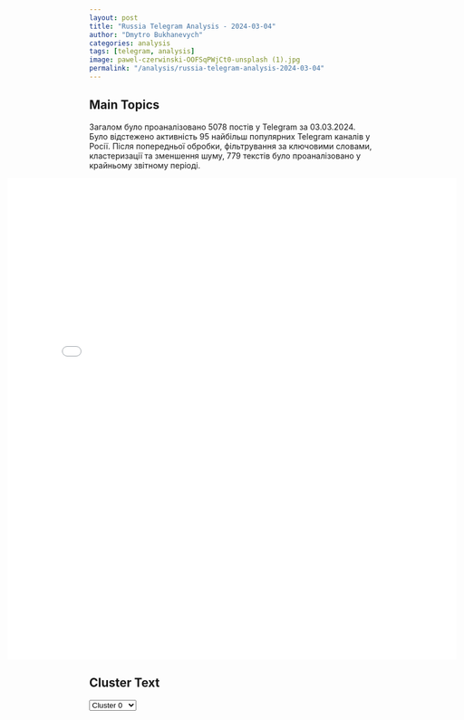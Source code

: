 ```yaml
---
layout: post
title: "Russia Telegram Analysis - 2024-03-04"
author: "Dmytro Bukhanevych"
categories: analysis
tags: [telegram, analysis]
image: pawel-czerwinski-OOFSqPWjCt0-unsplash (1).jpg
permalink: "/analysis/russia-telegram-analysis-2024-03-04"
---
```


<style>
    /* Adjusting iframe-container styles */
    .wide-iframe-container {
        width: calc(100% + 30vw);  /* Extending the width */
        margin-left: -15vw;       /* Negative margin to push to the left */
        overflow: hidden;         /* In case the iframe content spills over */
    }

    .wide-iframe-container iframe {
        width: 100%;  /* Making the iframe take the full width of its container */
        border: none; /* Removing any borders from the iframe */
    }

    /* Toggle mechanism */
    .hidden {
        display: none;
    }
    
    .show-content-target:checked + .show-content {
        display: block;
    }
</style>

<h2>Main Topics</h2>
<p>Загалом було проаналізовано 5078 постів у Telegram за 03.03.2024. Було відстежено активність 95 найбільш популярних Telegram каналів у Росії. Після попередньої обробки, фільтрування за ключовими словами, кластеризації та зменшення шуму, 779 текстів було проаналізовано у крайньому звітному періоді.</p>
<!-- Embedding Main Plotly Visualization -->
<div class="wide-iframe-container">
    <iframe src="{{site.baseurl}}/visualizations/2024-03-04/fig_topics_time.html" height="850"></iframe>
</div>


<h2>Cluster Text</h2>

<!-- Dropdown to select a cluster -->
<select id="clusterSelector" onchange="displayClusterText()">
<option value="0">Cluster 0</option><option value="1">Cluster 1</option><option value="2">Cluster 2</option><option value="3">Cluster 3</option><option value="4">Cluster 4</option><option value="5">Cluster 5</option><option value="6">Cluster 6</option><option value="7">Cluster 7</option><option value="8">Cluster 8</option><option value="9">Cluster 9</option><option value="10">Cluster 10</option><option value="11">Cluster 11</option><option value="12">Cluster 12</option><option value="13">Cluster 13</option><option value="14">Cluster 14</option><option value="15">Cluster 15</option>
</select>

<!-- Display area for the selected cluster's text -->
<div id="clusterTextDisplay" class="hidden"></div>

<script type="text/javascript">
    var clusterDetails = {"0": "<b>Total Posts:</b> 69<br><b>Date:</b> 2024-03-03 20:57:50+00:00<br><b>Author:</b> ukraina_ru<br><b>Link:</b> https://t.me/s/ukraina_ru/190689<br><b>Subscribers:</b> 379997<br><b>Text:</b> \u0422\u0435\u043a\u0441\u0442: \u0421\u0435\u0433\u043e\u0434\u043d\u044f \u0430\u0440\u043c\u0438\u044f \u0420\u043e\u0441\u0441\u0438\u0438 \u043f\u0440\u043e\u0434\u043e\u043b\u0436\u0430\u0435\u0442 \u043f\u0440\u043e\u0434\u0432\u0438\u0433\u0430\u0442\u044c\u0441\u044f \u043f\u043e \u0432\u0441\u0435\u0439 \u043b\u0438\u043d\u0438\u0438 \u0444\u0440\u043e\u043d\u0442\u0430 \u2014 \u0432 \u041d\u043e\u0432\u043e\u043c\u0438\u0445\u0430\u0439\u043b\u043e\u0432\u043a\u0435 \u0412\u0421\u0423 \u043e\u0442\u0441\u0442\u0443\u043f\u0430\u044e\u0442, \u0435\u0441\u0442\u044c \u043f\u0440\u043e\u0434\u0432\u0438\u0436\u0435\u043d\u0438\u0435 \u0432 \u0413\u0435\u043e\u0440\u0433\u0438\u0435\u0432\u043a\u0435 \u0438 \u043d\u0430 \u0410\u0432\u0434\u0435\u0435\u0432\u0441\u043a\u043e\u043c \u043d\u0430\u043f\u0440\u0430\u0432\u043b\u0435\u043d\u0438\u0438 \u2014 \u0442\u0430\u043c \u043e\u0441\u0442\u0430\u043d\u043e\u0432\u0438\u0442\u044c \u043f\u0440\u043e\u0434\u0432\u0438\u0436\u0435\u043d\u0438\u0435 \u0431\u043e\u0439\u0446\u043e\u0432 15-\u0439 \u0431\u0440\u0438\u0433\u0430\u0434\u044b \u0426\u0412\u041e \u043d\u0435 \u0441\u043c\u043e\u0433\u043b\u0438 \u0434\u0430\u0436\u0435 \u0441\u043f\u0435\u0448\u043d\u043e \u0431\u0440\u043e\u0448\u0435\u043d\u043d\u044b\u0435 \u0432 \u0431\u043e\u0439 \"\u0410\u0431\u0440\u0430\u043c\u0441\u044b\". \u041d\u0430 \u043c\u0435\u0436\u0434\u0443\u043d\u0430\u0440\u043e\u0434\u043d\u043e\u043c \u0444\u0440\u043e\u043d\u0442\u0435 \u0443 \u0423\u043a\u0440\u0430\u0438\u043d\u044b \u0442\u043e\u0436\u0435 \u0432\u0441\u0435 \u043d\u0435 \u043e\u0447\u0435\u043d\u044c \u2014 \u0431\u044b\u0432\u0448\u0438\u0439 \u0433\u043b\u0430\u0432\u0430 \u041f\u0435\u043d\u0442\u0430\u0433\u043e\u043d\u0435 \u041c\u0430\u0440\u043a \u041c\u0438\u043b\u043b\u0438 \u0437\u0430\u044f\u0432\u0438\u043b, \u0447\u0442\u043e \u0431\u0435\u0437 \u0430\u043c\u0435\u0440\u0438\u043a\u0430\u043d\u0441\u043a\u043e\u0439 \u043f\u043e\u043c\u043e\u0449\u0438 \u0423\u043a\u0440\u0430\u0438\u043d\u0443 \u0436\u0434\u0435\u0442 \"\u0441\u043c\u0435\u0440\u0442\u044c\" \u2014 \u0430 \u0434\u0430\u0436\u0435 \u0440\u0430\u0441\u0441\u043c\u0430\u0442\u0440\u0438\u0432\u0430\u0442\u044c \u0432\u043e\u043f\u0440\u043e\u0441 \u043e \u0435\u0435 \u0432\u044b\u0434\u0435\u043b\u0435\u043d\u0438\u0438 \u0431\u0443\u0434\u0443\u0442 \u0435\u0449\u0435 \u043d\u0435\u0441\u043a\u043e\u0440\u043e. \u041f\u043e\u043b\u044f\u043a\u0438 \u0442\u0435\u043c \u0432\u0440\u0435\u043c\u0435\u043d\u0435\u043c \u043f\u043e\u0440\u0442\u044f\u0442 \u0430\u0432\u0442\u043e\u043c\u043e\u0431\u0438\u043b\u0438, \u043f\u0440\u0435\u0434\u043d\u0430\u0437\u043d\u0430\u0447\u0435\u043d\u043d\u044b\u0435 \u0434\u043b\u044f \u0412\u0421\u0423, \u0430 \u043d\u0435\u043c\u0446\u044b, \u0432\u0432\u0438\u0434\u0443 \u0441\u043a\u0430\u043d\u0434\u0430\u043b\u0430 \u0441 \u043f\u0440\u043e\u0441\u043b\u0443\u0448\u043a\u043e\u0439 \u043e\u0444\u0438\u0446\u0435\u0440\u043e\u0432, \u0443\u0436\u0435 \u0432\u0440\u044f\u0434 \u043b\u0438 \u0434\u0430\u0434\u0443\u0442 \"\u0422\u0430\u0443\u0440\u0443\u0441\u044b\" \u2014 \u0432\u043e\u0435\u043d\u043d\u043e\u043c\u0443 \u0440\u0443\u043a\u043e\u0432\u043e\u0434\u0441\u0442\u0432\u0443 \u0411\u0443\u043d\u0434\u0435\u0441\u0432\u0435\u0440\u0430 \u0443\u0439\u0442\u0438 \u0431\u044b \u0442\u0435\u043f\u0435\u0440\u044c \u043e\u0442 \u0443\u0433\u043e\u043b\u043e\u0432\u043a\u0438. \u0414\u0435\u043b\u0430\u0435\u043c \u0441\u0432\u043e\u0435 \u0434\u0435\u043b\u043e \u0441\u043f\u043e\u043a\u043e\u0439\u043d\u043e \u0438 \u0443\u0432\u0435\u0440\u0435\u043d\u043d\u043e, \u043f\u043e\u043c\u043e\u0433\u0430\u0435\u043c \u0430\u0440\u043c\u0438\u0438 \u0438 \u0432\u043c\u0435\u0441\u0442\u0435 \u0438\u0434\u0435\u043c \u043a \u041f\u043e\u0431\u0435\u0434\u0435!\u0421\u043f\u043e\u043a\u043e\u0439\u043d\u043e\u0439 \u043d\u043e\u0447\u0438, \u0434\u0440\u0443\u0437\u044c\u044f!\u0412\u0430\u0448\u0430 \u0423\u043a\u0440\u0430\u0438\u043d\u0430.\u0440\u0443", "1": "<b>Total Posts:</b> 29<br><b>Date:</b> 2024-03-03 16:28:18+00:00<br><b>Author:</b> proofzzz<br><b>Link:</b> https://t.me/s/proofzzz/19325<br><b>Subscribers:</b> 424321<br><b>Text:</b> \u0422\u0435\u043a\u0441\u0442: \u0418\u043b\u043e\u043d \u041c\u0430\u0441\u043a \u0432\u044b\u0441\u0442\u0443\u043f\u0438\u043b \u0437\u0430 \u0440\u043e\u0441\u043f\u0443\u0441\u043a \u041d\u0410\u0422\u041e: \u042f \u0432\u0441\u0435\u0433\u0434\u0430 \u0437\u0430\u0434\u0430\u0432\u0430\u043b\u0441\u044f \u0432\u043e\u043f\u0440\u043e\u0441\u043e\u043c, \u043f\u043e\u0447\u0435\u043c\u0443 \u041d\u0410\u0422\u041e \u043f\u0440\u043e\u0434\u043e\u043b\u0436\u0430\u0435\u0442 \u0441\u0443\u0449\u0435\u0441\u0442\u0432\u043e\u0432\u0430\u0442\u044c, \u0445\u043e\u0442\u044f \u0435\u0433\u043e \u0432\u0440\u0430\u0433 \u0438 \u043f\u0440\u0438\u0447\u0438\u043d\u0430 \u0441\u0443\u0449\u0435\u0441\u0442\u0432\u043e\u0432\u0430\u043d\u0438\u044f, \u0412\u0430\u0440\u0448\u0430\u0432\u0441\u043a\u0438\u0439 \u0434\u043e\u0433\u043e\u0432\u043e\u0440, \u0440\u0430\u0441\u043f\u0430\u043b\u0441\u044f.\u041d\u0430 \u0447\u0442\u043e \u041f\u0440\u0435\u0437\u0438\u0434\u0435\u043d\u0442 \u041b\u0430\u0442\u0432\u0438\u0438 \u042d\u0434\u0433\u0430\u0440 \u0420\u0438\u043d\u043a\u0435\u0432\u0438\u0447 \u0435\u043c\u0443 \u043e\u0442\u0432\u0435\u0442\u0438\u043b:\u0414\u043e\u0440\u043e\u0433\u043e\u0439  \u0418\u043b\u043e\u043d \u041c\u0430\u0441\u043a, \u043f\u0440\u0438\u0447\u0438\u043d\u0430, \u043f\u043e \u043a\u043e\u0442\u043e\u0440\u043e\u0439 \u041d\u0410\u0422\u041e \u0431\u044b\u043b\u0430 \u043e\u0441\u043d\u043e\u0432\u0430\u043d\u0430, \u0441\u0443\u0449\u0435\u0441\u0442\u0432\u0443\u0435\u0442 \u0438 \u0431\u0443\u0434\u0435\u0442 \u0441\u0443\u0449\u0435\u0441\u0442\u0432\u043e\u0432\u0430\u0442\u044c, \u2014 \u044d\u0442\u043e \u0420\u043e\u0441\u0441\u0438\u044f \u0438 \u0434\u0440\u0443\u0433\u0438\u0435 \u0432\u0440\u0430\u0433\u0438 \u0441\u0432\u043e\u0431\u043e\u0434\u043d\u043e\u0433\u043e \u043c\u0438\u0440\u0430.\u0425\u043e\u0442\u044f \u0431\u044b \u0447\u0435\u0441\u0442\u043d\u043e! \u041d\u0410\u0422\u041e - \u0432\u0440\u0430\u0433 \u0420\u043e\u0441\u0441\u0438\u0438. \u0410 \u043d\u0438 \u043a\u0430\u043a\u043e\u0439 \u043d\u0435 \u043f\u0430\u0440\u0442\u043d\u0435\u0440 - \u043a\u0430\u043a \u043e\u0447\u0435\u043d\u044c \u0434\u043e\u043b\u0433\u043e\u0435 \u0432\u0440\u0435\u043c\u044f \u0443 \u043d\u0430\u0441 \u0438 \u0443 \u043d\u0438\u0445 \u0433\u043e\u0432\u043e\u0440\u0438\u043b\u0438. \u0412 \u044d\u0442\u043e\u043c \u0435\u0434\u0438\u043d\u0441\u0442\u0432\u0435\u043d\u043d\u0430\u044f \u0435\u0433\u043e \u0441\u0443\u0442\u044c! Z\u043b\u043e\u0439 \u041f\u0440\u0443\u0444", "2": "<b>Total Posts:</b> 47<br><b>Date:</b> 2024-03-03 20:52:03+00:00<br><b>Author:</b> ukraina_ru<br><b>Link:</b> https://t.me/s/ukraina_ru/190685<br><b>Subscribers:</b> 379997<br><b>Text:</b> \u0422\u0435\u043a\u0441\u0442: \ud83c\uddf7\ud83c\uddfa\ud83c\uddfa\ud83c\udde6 \u0425\u0440\u043e\u043d\u0438\u043a\u0430 \u0441\u043f\u0435\u0446\u0438\u0430\u043b\u044c\u043d\u043e\u0439 \u0432\u043e\u0435\u043d\u043d\u043e\u0439 \u043e\u043f\u0435\u0440\u0430\u0446\u0438\u0438 \u0417\u0430 3 \u043c\u0430\u0440\u0442\u0430 2024 \u0433\u043e\u0434\u0430\u0420\u043e\u0441\u0441\u0438\u0439\u0441\u043a\u0438\u0435 \u0432\u043e\u0439\u0441\u043a\u0430 \u043d\u0430\u043d\u0435\u0441\u043b\u0438 \u0441\u0435\u0440\u0438\u044e \u0443\u0434\u0430\u0440\u043e\u0432 \u043f\u043e \u0442.\u043d. \u0423\u043a\u0440\u0430\u0438\u043d\u0435: \u043d\u0430 \u043e\u043a\u043a\u0443\u043f\u0438\u0440\u043e\u0432\u0430\u043d\u043d\u043e\u0439 \u0447\u0430\u0441\u0442\u0438 \u0414\u041d\u0420 \u0431\u044b\u043b\u0438 \u043f\u043e\u0440\u0430\u0436\u0435\u043d\u044b \u0434\u0432\u0430 \u043f\u0443\u043d\u043a\u0442\u0430 \u0432\u0440\u0435\u043c\u0435\u043d\u043d\u043e\u0439 \u0434\u0438\u0441\u043b\u043e\u043a\u0430\u0446\u0438\u0438 \u0412\u0421\u0423 \u043d\u0430 \u0442\u0435\u0440\u0440\u0438\u0442\u043e\u0440\u0438\u0438 \u0434\u0432\u0443\u0445 \u0448\u043a\u043e\u043b \u0432 \u0432 \u041c\u0438\u0440\u043d\u043e\u0433\u0440\u0430\u0434\u0435. \u0410 \u0432 \u0425\u0430\u0440\u044c\u043a\u043e\u0432\u0441\u043a\u043e\u0439 \u043e\u0431\u043b\u0430\u0441\u0442\u0438 \u0443\u0434\u0430\u0440 \u043f\u0440\u0438\u0448\u0435\u043b\u0441\u044f \u043f\u043e \u0443\u0447\u0435\u0431\u043d\u043e\u043c\u0443 \u0446\u0435\u043d\u0442\u0440\u0443 \u041d\u0413\u0423 \u0432 \u0412\u0435\u0440\u0445\u043d\u0435\u0439 \u041f\u0438\u0441\u0430\u0440\u0435\u0432\u043a\u0435.\u0422\u0435\u043c \u0432\u0440\u0435\u043c\u0435\u043d\u0435\u043c \u043d\u0430 \u043f\u043e\u043b\u0443\u043e\u0441\u0442\u0440\u043e\u0432 \u041a\u0440\u044b\u043c \u0431\u044b\u043b \u0441\u043e\u0432\u0435\u0440\u0448\u0435\u043d \u043e\u0434\u0438\u043d \u0438\u0437 \u0441\u0430\u043c\u044b\u0445 \u043c\u0430\u0441\u0441\u0438\u0440\u043e\u0432\u0430\u043d\u043d\u044b\u0445 \u043d\u0430\u043b\u0435\u0442\u043e\u0432 \u0443\u043a\u0440\u0430\u0438\u043d\u0441\u043a\u0438\u0445 \u0431\u0435\u0441\u043f\u0438\u043b\u043e\u0442\u043d\u0438\u043a\u043e\u0432 \u0437\u0430 \u043f\u043e\u0441\u043b\u0435\u0434\u043d\u0435\u0435 \u0432\u0440\u0435\u043c\u044f. \u0411\u043e\u043b\u044c\u0448\u0430\u044f \u0447\u0430\u0441\u0442\u044c \u0411\u041b\u0410 \u0441\u0431\u0438\u0442\u0430 \u0441\u0440\u0435\u0434\u0441\u0442\u0432\u0430\u043c\u0438 \u041f\u0412\u041e \u043d\u0430 \u043f\u043e\u0434\u043b\u0435\u0442\u0435 \u043a \u0424\u0435\u043e\u0434\u043e\u0441\u0438\u0438. \u0422\u0435\u043c \u043d\u0435 \u043c\u0435\u043d\u0435\u0435 \u043e\u0434\u0438\u043d \u0438\u0437 \u0434\u0440\u043e\u043d\u043e\u0432 \u0443\u043f\u0430\u043b \u043d\u0430 \u0442\u0435\u0440\u0440\u0438\u0442\u043e\u0440\u0438\u0438 \u043d\u0435\u0444\u0442\u0435\u0431\u0430\u0437\u044b, \u0430 \u0434\u0440\u0443\u0433\u043e\u0439 \u043d\u0430 \u0443\u0447\u0430\u0441\u0442\u043a\u0435 \u0430\u0432\u0442\u043e\u0442\u0440\u0430\u0441\u0441\u044b \u00ab\u0422\u0430\u0432\u0440\u0438\u0434\u0430\u00bb.    \u041d\u0430 \u0411\u0430\u0445\u043c\u0443\u0442\u0441\u043a\u043e\u043c \u043d\u0430\u043f\u0440\u0430\u0432\u043b\u0435\u043d\u0438\u0438 \u0440\u043e\u0441\u0441\u0438\u0439\u0441\u043a\u0438\u0435 \u043f\u043e\u0434\u0440\u0430\u0437\u0434\u0435\u043b\u0435\u043d\u0438\u044f \u0440\u0430\u0441\u0448\u0438\u0440\u0438\u043b\u0438 \u0437\u043e\u043d\u0443 \u043a\u043e\u043d\u0442\u0440\u043e\u043b\u044f \u0434\u043e \u0443\u043b\u0438\u0446\u044b \u0412\u043e\u0440\u043e\u043d\u0435\u0436\u0441\u043a\u0430\u044f \u0432 \u041a\u0440\u0430\u0441\u043d\u043e\u043c (\u0418\u0432\u0430\u043d\u043e\u0432\u0441\u043a\u043e\u043c), \u0430 \u0442\u0430\u043a\u0436\u0435 \u043e\u0442\u0440\u0430\u0437\u0438\u043b\u0438 \u0430\u0442\u0430\u043a\u0438 \u0443\u043a\u0440\u0430\u0438\u043d\u0441\u043a\u0438\u0445 \u0448\u0442\u0443\u0440\u043c\u043e\u0432\u044b\u0445 \u0433\u0440\u0443\u043f\u043f \u043a \u044e\u0433\u043e-\u0437\u0430\u043f\u0430\u0434\u0443 \u043e\u0442 \u043d\u0430\u0441\u0435\u043b\u0435\u043d\u043d\u043e\u0433\u043e \u043f\u0443\u043d\u043a\u0442\u0430. \u0410 \u043f\u043e\u0434 \u0410\u0432\u0434\u0435\u0435\u0432\u043a\u043e\u0439 \u0412\u0421 \u0420\u0424 \u0443\u043d\u0438\u0447\u0442\u043e\u0436\u0438\u043b\u0438 \u043a\u0430\u043a \u043c\u0438\u043d\u0438\u043c\u0443\u043c \u0432\u0442\u043e\u0440\u043e\u0439 \u0430\u043c\u0435\u0440\u0438\u043a\u0430\u043d\u0441\u043a\u0438\u0439 \u0442\u0430\u043d\u043a Abrams \u2014 \u0434\u043b\u044f \u0435\u0433\u043e \u043e\u0433\u043d\u0435\u0432\u043e\u0433\u043e \u043f\u043e\u0440\u0430\u0436\u0435\u043d\u0438\u044f \u0431\u044b\u043b \u043f\u0440\u0438\u043c\u0435\u043d\u0435\u043d \u0431\u0435\u0441\u043f\u0438\u043b\u043e\u0442\u043d\u0438\u043a-\u043a\u0430\u043c\u0438\u043a\u0430\u0434\u0437\u0435 \u00ab\u0423\u043f\u044b\u0440\u044c\u00bb.\u041d\u0430 \u042e\u0436\u043d\u043e\u0434\u043e\u043d\u0435\u0446\u043a\u043e\u043c \u043d\u0430\u043f\u0440\u0430\u0432\u043b\u0435\u043d\u0438\u0438 \u0440\u043e\u0441\u0441\u0438\u0439\u0441\u043a\u0438\u0435 \u0432\u043e\u0439\u0441\u043a\u0430 \u0441\u043c\u043e\u0433\u043b\u0438 \u043f\u0440\u043e\u0434\u0432\u0438\u043d\u0443\u0442\u044c\u0441\u044f \u0432 \u0446\u0435\u043d\u0442\u0440\u0430\u043b\u044c\u043d\u043e\u0439 \u0447\u0430\u0441\u0442\u0438 \u041d\u043e\u0432\u043e\u043c\u0438\u0445\u0430\u0439\u043b\u043e\u0432\u043a\u0438, \u0443\u0441\u0442\u0430\u043d\u043e\u0432\u0438\u0432 \u043a\u043e\u043d\u0442\u0440\u043e\u043b\u044c \u043d\u0430\u0434 \u0447\u0430\u0441\u0442\u044c\u044e \u0443\u043b\u0438\u0446 \u0428\u0435\u0432\u0447\u0435\u043d\u043a\u043e \u0438 \u0421\u043e\u0431\u043e\u0440\u043d\u043e\u0439, \u0430 \u0442\u0430\u043a\u0436\u0435 \u0445\u0440\u0430\u043c\u043e\u043c \u0410\u0440\u0445\u0430\u043d\u0433\u0435\u043b\u0430 \u041c\u0438\u0445\u0430\u0438\u043b\u0430. \u0422\u0435\u043c \u0432\u0440\u0435\u043c\u0435\u043d\u0435\u043c \u0443\u043a\u0440\u0430\u0438\u043d\u0441\u043a\u0438\u0435 \u0444\u043e\u0440\u043c\u0438\u0440\u043e\u0432\u0430\u043d\u0438\u044f \u0441\u043e\u0445\u0440\u0430\u043d\u044f\u044e\u0442 \u043f\u0440\u0438\u0441\u0443\u0442\u0441\u0442\u0432\u0438\u0435 \u0432 \u0441\u043e\u0441\u0435\u0434\u043d\u0435\u0439 \u0448\u043a\u043e\u043b\u0435 \u0438 \u0414\u0432\u043e\u0440\u0446\u0435 \u043a\u0443\u043b\u044c\u0442\u0443\u0440\u044b.", "3": "<b>Total Posts:</b> 18<br><b>Date:</b> 2024-03-03 11:15:06+00:00<br><b>Author:</b> ru2ch<br><b>Link:</b> https://t.me/s/ru2ch/105378<br><b>Subscribers:</b> 472530<br><b>Text:</b> \u0422\u0435\u043a\u0441\u0442: \u2757\ufe0f\u041f\u0435\u0440\u0435\u0445\u0432\u0430\u0447\u0435\u043d\u043d\u044b\u0439 \u0440\u0430\u0437\u0433\u043e\u0432\u043e\u0440 \u043e\u0444\u0438\u0446\u0435\u0440\u043e\u0432 \u0411\u0443\u043d\u0434\u0435\u0441\u0432\u0435\u0440\u0430 \u0441\u0432\u0438\u0434\u0435\u0442\u0435\u043b\u044c\u0441\u0442\u0432\u0443\u0435\u0442, \u0447\u0442\u043e \u0413\u0435\u0440\u043c\u0430\u043d\u0438\u044f \u0433\u043e\u0442\u043e\u0432\u0438\u0442\u0441\u044f \u043a \u0432\u043e\u0439\u043d\u0435 \u0441 \u0420\u043e\u0441\u0441\u0438\u0435\u0439 \u2014 \u041c\u0435\u0434\u0432\u0435\u0434\u0435\u0432", "4": "<b>Total Posts:</b> 49<br><b>Date:</b> 2024-03-03 10:25:24+00:00<br><b>Author:</b> yurasumy<br><b>Link:</b> https://t.me/s/yurasumy/13632<br><b>Subscribers:</b> 2795307<br><b>Text:</b> \u0422\u0435\u043a\u0441\u0442: \u0412\u043d\u0443\u0442\u0440\u0438\u043d\u0430\u0446\u0438\u0441\u0442\u0441\u043a\u0438\u0439 \u0436\u0430\u0431\u043e\u0433\u0430\u0434\u044e\u043a\u0438\u043d\u0433: \u0418\u043b\u0438 \u0447\u0442\u043e \u0441\u0442\u043e\u0438\u0442 \u0437\u0430 \u043a\u0430\u0434\u0440\u043e\u0432\u044b\u043c\u0438 \u0447\u0438\u0441\u0442\u043a\u0430\u043c\u0438 \u0432 \u0412\u0421\u0423...\u041f\u043e \u0437\u0430\u044f\u0432\u043b\u0435\u043d\u0438\u044e \u043d\u0430\u0446\u0438\u0441\u0442\u0430 \u0418\u0433\u043e\u0440\u044f \u041c\u043e\u0441\u0438\u0439\u0447\u0443\u043a\u0430, \u043f\u043e\u0432\u043e\u0434\u043e\u043c \u043a \u043f\u043e\u0441\u043b\u0435\u0434\u043d\u0435\u043c\u0443 \u0437\u0430\u044f\u0432\u043b\u0435\u043d\u0438\u044e \u043d\u043e\u0432\u043e\u0433\u043e \u0433\u043b\u0430\u0432\u043a\u043e\u043c\u0430 \u0421\u044b\u0440\u0441\u043a\u043e\u0433\u043e \u043e \u0442\u043e\u043c, \u0447\u0442\u043e \u043c\u043d\u043e\u0433\u0438\u0435 \u043a\u043e\u043c\u0431\u0440\u0438\u0433\u0438 \u0412\u0421\u0423 \u0438\u0434\u0438\u043e\u0442\u044b, \u043d\u0435\u0441\u043f\u043e\u0441\u043e\u0431\u043d\u044b\u0435 \u0443\u043f\u0440\u0430\u0432\u043b\u044f\u0442\u044c \u0432\u043e\u0439\u0441\u043a\u0430\u043c\u0438, \u0441\u0442\u0430\u043b\u043e \u0438\u0445 \u043f\u0438\u0441\u044c\u043c\u043e \u043d\u0430 \u0438\u043c\u044f \u0441\u0430\u043c\u043e\u0433\u043e \u0433\u043b\u0430\u0432\u043d\u043e\u0433\u043e \"\u0433\u043e\u043b\u043e\u0432\u043d\u043e\u043a\u043e\u043c\u0430\u043d\u0434\u0443\u0432\u0430\u0447\u0430\" (\u0417\u0435\u043a\u0430), \u0441 \u043f\u0440\u043e\u0441\u044c\u0431\u043e\u0439 \u0432\u0435\u0440\u043d\u0443\u0442\u044c \u0417\u0430\u043b\u0443\u0436\u043d\u043e\u0433\u043e \"\u0438 \u043f\u0440\u0435\u043a\u0440\u0430\u0442\u0438\u0442\u044c \u0443\u043d\u0438\u0447\u0442\u043e\u0436\u0430\u0442\u044c \u0430\u0440\u043c\u0438\u044e\".\u0412 \u043e\u0442\u0432\u0435\u0442 \u0438 \u043f\u043e\u044f\u0432\u0438\u043b\u043e\u0441\u044c \"\u0440\u0435\u0448\u0435\u043d\u0438\u0435\" \u0421\u044b\u0440\u0441\u043a\u043e\u0433\u043e \u0432\u044b\u0433\u043d\u0430\u0442\u044c \u0431\u043e\u043b\u044c\u0448\u0443\u044e \u0447\u0430\u0441\u0442\u044c \u043a\u043e\u043c\u0431\u0440\u0438\u0433\u043e\u0432 \u0412\u0421\u0423 \u0441 \u0432\u043e\u043b\u0447\u044c\u0438\u043c \u0431\u0438\u043b\u0435\u0442\u043e\u043c.\u041c\u043e\u0433\u0443 \u0442\u043e\u043b\u044c\u043a\u043e \u043f\u043e\u0436\u0435\u043b\u0430\u0442\u044c \u043e\u0431\u0435\u0438\u043c \u0441\u0442\u043e\u0440\u043e\u043d\u0430\u043c - \"\u043d\u0435\u043e\u0441\u0442\u0430\u043d\u0430\u0432\u043b\u0438\u0432\u0430\u0439\u0442\u0435\u0441\u044c\". \ud83d\ude02\ud83d\ude02\ud83d\ude02", "5": "<b>Total Posts:</b> 18<br><b>Date:</b> 2024-03-03 07:56:04+00:00<br><b>Author:</b> meduzalive<br><b>Link:</b> https://t.me/s/meduzalive/101508<br><b>Subscribers:</b> 1201110<br><b>Text:</b> \u0422\u0435\u043a\u0441\u0442: \u0422\u0440\u0430\u043c\u043f \u0432\u044b\u0438\u0433\u0440\u0430\u043b \u043f\u0440\u0435\u0434\u0432\u0430\u0440\u0438\u0442\u0435\u043b\u044c\u043d\u044b\u0435 \u0432\u044b\u0431\u043e\u0440\u044b \u0432 \u041c\u0438\u0447\u0438\u0433\u0430\u043d\u0435, \u041c\u0438\u0441\u0441\u0443\u0440\u0438 \u0438 \u0410\u0439\u0434\u0430\u0445\u043e\u0412 \u044d\u0442\u0438\u0445 \u0442\u0440\u0435\u0445 \u0448\u0442\u0430\u0442\u0430\u0445 \u0422\u0440\u0430\u043c\u043f \u0432\u043d\u043e\u0432\u044c \u043f\u0440\u043e\u0434\u0435\u043c\u043e\u043d\u0441\u0442\u0440\u0438\u0440\u043e\u0432\u0430\u043b, \u0447\u0442\u043e \u043e\u043d \u0441 \u0431\u043e\u043b\u044c\u0448\u0438\u043c \u043e\u0442\u0440\u044b\u0432\u043e\u043c \u043e\u043f\u0435\u0440\u0435\u0436\u0430\u0435\u0442 \u0441\u0432\u043e\u044e \u0441\u043e\u043f\u0435\u0440\u043d\u0438\u0446\u0443 \u2014 \u0431\u044b\u0432\u0448\u0435\u0433\u043e \u0433\u0443\u0431\u0435\u0440\u043d\u0430\u0442\u043e\u0440\u0430 \u042e\u0436\u043d\u043e\u0439 \u041a\u0430\u0440\u043e\u043b\u0438\u043d\u044b \u041d\u0438\u043a\u043a\u0438 \u0425\u0435\u0439\u043b\u0438.\u041a\u0430\u043a \u043e\u0442\u043c\u0435\u0447\u0430\u0435\u0442 Reuters, \u0425\u0435\u0439\u043b\u0438 \u043e\u0441\u0442\u0430\u0435\u0442\u0441\u044f \u0432 \u043f\u0440\u0435\u0434\u0432\u044b\u0431\u043e\u0440\u043d\u043e\u0439 \u0433\u043e\u043d\u043a\u0435 \u0431\u043b\u0430\u0433\u043e\u0434\u0430\u0440\u044f \u043f\u043e\u0434\u0434\u0435\u0440\u0436\u043a\u0435 \u0441\u043f\u043e\u043d\u0441\u043e\u0440\u043e\u0432, \u043a\u043e\u0442\u043e\u0440\u044b\u0435 \u0445\u043e\u0442\u044f\u0442 \u043f\u043e\u0434\u0434\u0435\u0440\u0436\u0430\u0442\u044c \u0430\u043b\u044c\u0442\u0435\u0440\u043d\u0430\u0442\u0438\u0432\u043d\u043e\u0433\u043e \u043a\u0430\u043d\u0434\u0438\u0434\u0430\u0442\u0430.\u041a\u043e\u043a\u0443\u0441\u044b \u0432 \u041c\u0438\u0447\u0438\u0433\u0430\u043d\u0435, \u041c\u0438\u0441\u0441\u0443\u0440\u0438 \u0438 \u0410\u0439\u0434\u0430\u0445\u043e \u2014 \u043f\u043e\u0441\u043b\u0435\u0434\u043d\u0435\u0435 \u043a\u0440\u0443\u043f\u043d\u043e\u0435 \u043f\u0440\u0435\u0434\u0432\u044b\u0431\u043e\u0440\u043d\u043e\u0435 \u043c\u0435\u0440\u043e\u043f\u0440\u0438\u044f\u0442\u0438\u0435 \u0434\u043b\u044f \u0422\u0440\u0430\u043c\u043f\u0430 \u043f\u0435\u0440\u0435\u0434 \u0421\u0443\u043f\u0435\u0440\u0432\u0442\u043e\u0440\u043d\u0438\u043a\u043e\u043c \u2014 5 \u043c\u0430\u0440\u0442\u0430 \u043a\u0430\u043d\u0434\u0438\u0434\u0430\u0442\u043e\u0432 \u0432 \u043f\u0440\u0435\u0437\u0438\u0434\u0435\u043d\u0442\u044b \u043e\u0442 \u0420\u0435\u0441\u043f\u0443\u0431\u043b\u0438\u043a\u0430\u043d\u0441\u043a\u043e\u0439 \u0438 \u043e\u0442 \u0414\u0435\u043c\u043e\u043a\u0440\u0430\u0442\u0438\u0447\u0435\u0441\u043a\u043e\u0439 \u043f\u0430\u0440\u0442\u0438\u0439 \u0431\u0443\u0434\u0443\u0442 \u0432\u044b\u0431\u0438\u0440\u0430\u0442\u044c\u0441\u044f \u0432 15 \u0448\u0442\u0430\u0442\u0430\u0445 \u0438 \u043d\u0430 \u043e\u0434\u043d\u043e\u0439 \u0442\u0435\u0440\u0440\u0438\u0442\u043e\u0440\u0438\u0438.", "6": "<b>Total Posts:</b> 25<br><b>Date:</b> 2024-03-03 14:44:02+00:00<br><b>Author:</b> chp_crimea<br><b>Link:</b> https://t.me/s/chp_crimea/38571<br><b>Subscribers:</b> 276227<br><b>Text:</b> \u0422\u0435\u043a\u0441\u0442: \u0424\u0435\u0439\u043a: \u0412\u0441\u043b\u0435\u0434\u0441\u0442\u0432\u0438\u0435 \u043c\u0430\u0441\u0441\u0438\u0440\u043e\u0432\u0430\u043d\u043d\u043e\u0439 \u0430\u0442\u0430\u043a\u0438 \u0411\u041f\u041b\u0410 \u043d\u0430 \u041a\u0440\u044b\u043c \u0443\u043d\u0438\u0447\u0442\u043e\u0436\u0435\u043d\u0430 \u043d\u0435\u0444\u0442\u0435\u0431\u0430\u0437\u0430 \u0432 \u0424\u0435\u043e\u0434\u043e\u0441\u0438\u0438. \u0423\u0431\u044b\u0442\u043a\u0438 \u043a\u043e\u043b\u043e\u0441\u0441\u0430\u043b\u044c\u043d\u044b\u0435, \u0443\u0442\u0432\u0435\u0440\u0436\u0434\u0430\u044e\u0442 \u0443\u043a\u0440\u0430\u0438\u043d\u0441\u043a\u0438\u0435 \u0438 \u043e\u043f\u043f\u043e\u0437\u0438\u0446\u0438\u043e\u043d\u043d\u044b\u0435 \u0442\u0435\u043b\u0435\u0433\u0440\u0430\u043c-\u043a\u0430\u043d\u0430\u043b\u044b. \u041f\u0440\u0430\u0432\u0434\u0430: \u0410\u0442\u0430\u043a\u0430 \u0411\u041f\u041b\u0410 \u043d\u0430 \u041a\u0440\u044b\u043c \u0431\u044b\u043b\u0430 \u043f\u043e\u043b\u043d\u043e\u0441\u0442\u044c\u044e \u043e\u0442\u0431\u0438\u0442\u0430 \u0441\u0440\u0435\u0434\u0441\u0442\u0432\u0430\u043c\u0438 \u041f\u0412\u041e. \u0418\u0437-\u0437\u0430 \u043f\u043e\u0432\u0440\u0435\u0436\u0434\u0435\u043d\u0438\u044f \u0443\u043f\u0430\u0432\u0448\u0438\u043c\u0438 \u043e\u0431\u043b\u043e\u043c\u043a\u0430\u043c\u0438 \u0430\u0441\u0444\u0430\u043b\u044c\u0442\u0430 \u043f\u0440\u0438\u0448\u043b\u043e\u0441\u044c \u043f\u0435\u0440\u0435\u043a\u0440\u044b\u0442\u044c \u043d\u0430 \u0432\u0440\u0435\u043c\u044f \u0434\u043e\u0440\u043e\u0433\u0438.\u0422\u043e, \u0447\u0442\u043e \u0430\u0442\u0430\u043a\u0430 38 \u0443\u043a\u0440\u0430\u0438\u043d\u0441\u043a\u0438\u0445 \u0434\u0440\u043e\u043d\u043e\u0432 \u0431\u044b\u043b\u0430 \u043e\u0442\u0431\u0438\u0442\u0430 \u043f\u043e\u043b\u043d\u043e\u0441\u0442\u044c\u044e, \u043f\u043e\u0434\u0442\u0432\u0435\u0440\u0436\u0434\u0430\u044e\u0442 \u043a\u0430\u043a \u043d\u0430 \u043e\u0444\u0438\u0446\u0438\u0430\u043b\u044c\u043d\u043e\u043c \u0443\u0440\u043e\u0432\u043d\u0435, \u0442\u0430\u043a \u0438 \u043c\u0435\u0441\u0442\u043d\u044b\u0435 \u0436\u0438\u0442\u0435\u043b\u0438 \u0432 \u043b\u043e\u043a\u0430\u043b\u044c\u043d\u044b\u0445 \u0447\u0430\u0442\u0430\u0445.\u0427\u0442\u043e \u043a\u0430\u0441\u0430\u0435\u0442\u0441\u044f \u043d\u0435\u0444\u0442\u0435\u0431\u0430\u0437\u044b \u0432 \u0424\u0435\u043e\u0434\u043e\u0441\u0438\u0438, \u0442\u043e \u043e\u043d\u0430 \u0434\u0435\u0439\u0441\u0442\u0432\u0438\u0442\u0435\u043b\u044c\u043d\u043e \u0431\u044b\u043b\u0430 \u043e\u0441\u043d\u043e\u0432\u043d\u043e\u0439 \u0446\u0435\u043b\u044c\u044e \u0430\u0442\u0430\u043a\u0438. \u041d\u0430 \u043d\u0435\u0439 \u043f\u0440\u043e\u0438\u0437\u043e\u0448\u043b\u043e \u043d\u0435\u0431\u043e\u043b\u044c\u0448\u043e\u0435 \u0432\u043e\u0437\u0433\u043e\u0440\u0430\u043d\u0438\u0435, \u043a\u043e\u0442\u043e\u0440\u043e\u0435 \u043e\u043f\u0435\u0440\u0430\u0442\u0438\u0432\u043d\u043e \u043f\u043e\u0442\u0443\u0448\u0438\u043b\u0438. \u041f\u0430\u0433\u0443\u0431\u043d\u044b\u0445 \u043f\u043e\u0441\u043b\u0435\u0434\u0441\u0442\u0432\u0438\u0439 \u0434\u043b\u044f \u0438\u043d\u0444\u0440\u0430\u0441\u0442\u0440\u0443\u043a\u0442\u0443\u0440\u044b, \u043e \u043a\u043e\u0442\u043e\u0440\u044b\u0445 \u0437\u0430\u044f\u0432\u043b\u044f\u044e\u0442 \u043f\u0440\u043e\u043f\u0430\u0433\u0430\u043d\u0434\u0438\u0441\u0442\u044b, \u044d\u0442\u043e \u043d\u0435 \u043f\u043e\u0432\u043b\u0435\u043a\u043b\u043e.", "7": "<b>Total Posts:</b> 25<br><b>Date:</b> 2024-03-03 15:39:46+00:00<br><b>Author:</b> shot_shot<br><b>Link:</b> https://t.me/s/shot_shot/63126<br><b>Subscribers:</b> 879648<br><b>Text:</b> \u0422\u0435\u043a\u0441\u0442: \u0420\u0443\u0441\u0441\u043a\u0430\u044f \u0430\u0440\u043c\u0438\u044f \u0443\u043d\u0438\u0447\u0442\u043e\u0436\u0438\u043b\u0430 \u043d\u043e\u0432\u044b\u0439 \u0430\u043c\u0435\u0440\u0438\u043a\u0430\u043d\u0441\u043a\u0438\u0439 Abrams \u043d\u0430 \u0410\u0432\u0434\u0435\u0435\u0432\u0441\u043a\u043e\u043c \u043d\u0430\u043f\u0440\u0430\u0432\u043b\u0435\u043d\u0438\u0438 \u043f\u043e\u0434 \u0411\u0435\u0440\u0434\u044b\u0447\u0430\u043c\u0438. \u0412\u043c\u0435\u0441\u0442\u0435 \u0441 \u043d\u0438\u043c \u043f\u043e\u0434\u0431\u0438\u043b\u0438 \u0438\u043d\u0436\u0435\u043d\u0435\u0440\u043d\u0443\u044e \u043c\u0430\u0448\u0438\u043d\u0443 M1150 ABV, \u0441\u043e\u0437\u0434\u0430\u043d\u043d\u0443\u044e \u043d\u0430 \u0435\u0433\u043e \u0431\u0430\u0437\u0435.\u042d\u0442\u043e \u0432\u0442\u043e\u0440\u043e\u0439 \u0443\u043d\u0438\u0447\u0442\u043e\u0436\u0435\u043d\u043d\u044b\u0439 \"\u0410\u0431\u0440\u0430\u043c\u0441\", \u043f\u043e\u043f\u0430\u0432\u0448\u0438\u0439 \u043d\u0430 \u0432\u0438\u0434\u0435\u043e. \u041f\u0440\u0435\u0434\u043f\u043e\u043b\u043e\u0436\u0438\u0442\u0435\u043b\u044c\u043d\u043e, \u043d\u0430 \u0434\u0430\u043d\u043d\u044b\u0439 \u043c\u043e\u043c\u0435\u043d\u0442 \u044d\u0442\u0438\u0445 \u0442\u0430\u043d\u043a\u043e\u0432 \u043f\u043e\u0434\u0431\u0438\u0442\u043e \u0443\u0436\u0435 \u0431\u043e\u043b\u044c\u0448\u0435.\u0417\u0430 \u043f\u0435\u0440\u0432\u044b\u0439 \u043f\u043e\u0434\u0431\u0438\u0442\u044b\u0439 \"\u0410\u0431\u0440\u0430\u043c\u0441\" \u0431\u043e\u0439\u0446\u0443 \u0441 \u043f\u043e\u0437\u044b\u0432\u043d\u044b\u043c \u0420\u0430\u0441\u0441\u0432\u0435\u0442 \u043e\u0431\u0435\u0449\u0430\u043b\u0438 \u043e\u0442\u043f\u0440\u0430\u0432\u0438\u0442\u044c 10 \u043c\u0438\u043b\u043b\u0438\u043e\u043d\u043e\u0432 \u0440\u0443\u0431\u043b\u0435\u0439.\ud83c\udfaf \u041f\u043e\u0434\u043f\u0438\u0441\u044b\u0432\u0430\u0439\u0441\u044f \u043d\u0430 SHOT", "8": "<b>Total Posts:</b> 21<br><b>Date:</b> 2024-03-03 05:30:17+00:00<br><b>Author:</b> dmitrynikotin<br><b>Link:</b> https://t.me/s/dmitrynikotin/17356<br><b>Subscribers:</b> 646293<br><b>Text:</b> \u0422\u0435\u043a\u0441\u0442: \u26a1\ufe0f \u0412\u0432\u043e\u0434 \u0435\u0432\u0440\u043e\u043f\u0435\u0439\u0441\u043a\u0438\u0445 \u0432\u043e\u0439\u0441\u043a \u0432 \u043a\u043e\u043d\u0444\u043b\u0438\u043a\u0442 \u0438 \u043e\u0442\u0432\u0435\u0442\u043d\u0430\u044f \u043c\u043e\u0431\u0438\u043b\u0438\u0437\u0430\u0446\u0438\u044f? \u0427\u0442\u043e \u0443\u0437\u043d\u0430\u043b\u0438 \u0432 \u0413\u043e\u0441\u0434\u0443\u043c\u0435 \u0438 \u0431\u0443\u0434\u0443\u0442 \u043b\u0438 \u043d\u0435\u043c\u0435\u0446\u043a\u0438\u0435 \u0440\u0430\u043a\u0435\u0442\u044b \u0430\u0442\u0430\u043a\u043e\u0432\u0430\u0442\u044c \u043a\u0440\u044b\u043c\u0441\u043a\u0438\u0445 \u043c\u043e\u0441\u0442?\u0412 \u0447\u0430\u0441\u0442\u043d\u043e\u043c \u043a\u0430\u043d\u0430\u043b\u0435 \u0432\u044b\u0448\u0435\u043b \u043e\u0447\u0435\u0440\u0435\u0434\u043d\u043e\u0439 40 \u043c\u0438\u043d\u0443\u0442\u043d\u044b\u0439 \u0432\u044b\u043f\u0443\u0441\u043a \u00ab\u043e\u0442\u0432\u0435\u0442\u043e\u0432 \u043d\u0430 \u0432\u0430\u0448\u0438 \u0432\u043e\u043f\u0440\u043e\u0441\u044b\u00bb.\u041e \u0447\u0435\u043c \u0432 \u0432\u044b\u043f\u0443\u0441\u043a\u0435:\ud83d\udccc\u0427\u0442\u043e \u0434\u0435\u043b\u0430\u043b\u0438 \u0432 \u0413\u043e\u0441\u0434\u0443\u043c\u0435? \u041f\u043e\u0434\u0435\u043b\u0438\u0442\u0435\u0441\u044c \u0438\u043d\u0441\u0430\u0439\u0434\u0430\u043c\u0438? \u0421 \u043a\u0435\u043c \u0432\u0441\u0442\u0440\u0435\u0442\u0438\u043b\u0438\u0441\u044c?\ud83d\udccc\u0412\u0432\u043e\u0434 \u0432\u043e\u0439\u0441\u043a \u0435\u0432\u0440\u043e\u043f\u0435\u0439\u0446\u0435\u0432 \u044d\u0442\u043e \u043f\u0443\u0433\u0430\u043b\u043a\u0438, \u0438\u043b\u0438 \u043e\u043d\u0438 \u0440\u0435\u0430\u043b\u044c\u043d\u043e \u043c\u043e\u0433\u0443\u0442 \u044d\u0442\u043e \u0441\u0434\u0435\u043b\u0430\u0442\u044c? \u041f\u043e\u0432\u043b\u0435\u0447\u0451\u0442 \u043b\u0438 \u044d\u0442\u043e \u0437\u0430 \u0441\u043e\u0431\u043e\u0439 \u043c\u043e\u0431\u0438\u043b\u0438\u0437\u0430\u0446\u0438\u044e \u0432 \u0420\u043e\u0441\u0441\u0438\u0438?\ud83d\udccc\u041a\u0430\u043a \u0420\u0424 \u043c\u043e\u0436\u0435\u0442 \u043e\u0442\u0440\u0435\u0430\u0433\u0438\u0440\u043e\u0432\u0430\u0442\u044c \u043f\u043e \u0444\u0430\u043a\u0442\u0443 \u0432\u0432\u043e\u0434\u0430 \u0432\u043e\u0439\u0441\u043a \u0424\u0440\u0430\u043d\u0446\u0438\u0438?\ud83d\udccc\u0420\u0430\u043a\u0435\u0442 \u0438\u0437 \ud83c\udde9\ud83c\uddea\u0413\u0435\u0440\u043c\u0430\u043d\u0438\u0438 \u043d\u0435 \u0431\u0443\u0434\u0435\u0442? \u0421\u043b\u0438\u0432 \u0440\u0430\u0437\u0433\u043e\u0432\u043e\u0440\u0430 \u0438\u0437\u0431\u0430\u0432\u0438\u043b \u043e\u0442 \u043d\u0435\u043e\u0431\u0445\u043e\u0434\u0438\u043c\u043e\u0441\u0442\u0438 \u043e\u0442\u043f\u0440\u0430\u0432\u043b\u044f\u0442\u044c? \u042d\u0442\u043e \u0431\u043e\u043b\u044c\u0448\u043e\u0439 \u0443\u0441\u043f\u0435\u0445 \u0440\u0430\u0437\u0432\u0435\u0434\u043a\u0438?\u041e\u0431 \u044d\u0442\u043e\u043c \u0438 \u043d\u0435 \u0442\u043e\u043b\u044c\u043a\u043e \u0447\u0430\u0441\u0442\u043d\u043e\u043c \u043a\u0430\u043d\u0430\u043b\u0435.\u27a1\ufe0f\u0427\u0442\u043e \u0431\u0443\u0434\u0435\u0442 \u0434\u0430\u043b\u044c\u0448\u0435? \u0423\u0437\u043d\u0430\u0442\u044c \u043e\u0442\u0432\u0435\u0442\u044b \u0438 \u0431\u044b\u0442\u044c \u0433\u043e\u0442\u043e\u0432\u044b\u043c \u043a \u0431\u0443\u0434\u0443\u0449\u0435\u043c\u0443 \u0442\u043e\u043b\u044c\u043a\u043e \u0432 \u0447\u0430\u0441\u0442\u043d\u043e\u043c \u043a\u0430\u043d\u0430\u043b\u0435, \u043f\u043e\u0434\u043f\u0438\u0441\u0430\u0442\u044c\u0441\u044f \u0447\u0435\u0440\u0435\u0437 \u0431\u043e\u0442\u0430  @DNikotin_bot", "9": "<b>Total Posts:</b> 23<br><b>Date:</b> 2024-03-03 17:17:30+00:00<br><b>Author:</b> ostashkonews<br><b>Link:</b> https://t.me/s/OstashkoNews/122756<br><b>Subscribers:</b> 374230<br><b>Text:</b> \u0422\u0435\u043a\u0441\u0442: \u2757\ufe0f \u041f\u0440\u0435\u0434\u0430\u0442\u0435\u043b\u0438 \u0420\u043e\u0441\u0441\u0438\u0438 \u043f\u0440\u043e\u0434\u043e\u043b\u0436\u0430\u044e\u0442 \u0443\u043c\u0438\u0440\u0430\u0442\u044c \u043f\u043e \u0432\u0441\u0435\u043c\u0443 \u043c\u0438\u0440\u0443The Wall Street Journal \u043f\u0438\u0448\u0435\u0442, \u0447\u0442\u043e \u041a\u0440\u0435\u043c\u043b\u044c \u0432\u043e\u0441\u043f\u043e\u043b\u044c\u0437\u043e\u0432\u0430\u043b\u0441\u044f \u0431\u0435\u0433\u0441\u0442\u0432\u043e\u043c \u043d\u0435\u0431\u043b\u0430\u0433\u043e\u043d\u0430\u0434\u0435\u0436\u043d\u044b\u0445 \u0440\u043e\u0441\u0441\u0438\u044f\u043d \u0432\u043e \u0432\u0440\u0435\u043c\u044f \u0447\u0430\u0441\u0442\u0438\u0447\u043d\u043e\u0439 \u043c\u043e\u0431\u0438\u043b\u0438\u0437\u0430\u0446\u0438\u0438, \u0447\u0442\u043e\u0431\u044b \u043d\u0430\u043f\u0440\u0430\u0432\u0438\u0442\u044c \u0432 \u0437\u0430\u043f\u0430\u0434\u043d\u044b\u0435 \u0441\u0442\u0440\u0430\u043d\u044b \u0441\u0432\u043e\u0438\u0445 \u0430\u0433\u0435\u043d\u0442\u043e\u0432.\u26ab\ufe0f \u0418\u043c\u0435\u043d\u043d\u043e \u044d\u0442\u0438\u043c \u043e\u0431\u044a\u044f\u0441\u043d\u044f\u0435\u0442\u0441\u044f \u0440\u0435\u0448\u0435\u043d\u0438\u0435 \u0412\u043b\u0430\u0434\u0438\u043c\u0438\u0440\u0430 \u041f\u0443\u0442\u0438\u043d\u0430 \u0434\u0435\u0440\u0436\u0430\u0442\u044c \u0433\u0440\u0430\u043d\u0438\u0446\u044b \u043e\u0442\u043a\u0440\u044b\u0442\u044b\u043c\u0438, \u0433\u043e\u0432\u043e\u0440\u0438\u0442\u0441\u044f \u0432 \u043c\u0430\u0442\u0435\u0440\u0438\u0430\u043b\u0435.\u041d\u0430 \u043a\u043e\u043d\u043a\u0440\u0435\u0442\u043d\u043e\u043c \u043f\u0440\u0438\u043c\u0435\u0440\u0435 \u0440\u0430\u0441\u0441\u043a\u0430\u0437\u044b\u0432\u0430\u0435\u0442\u0441\u044f \u043e\u0431 \u0443\u0431\u0438\u0439\u0441\u0442\u0432\u0435 \u043f\u0440\u0435\u0434\u0430\u0442\u0435\u043b\u044f \u041c\u0430\u043a\u0441\u0438\u043c\u0430 \u041a\u0443\u0437\u044c\u043c\u0438\u043d\u043e\u0432\u0430 \u2013 \u0431\u044b\u0432\u0448\u0435\u0433\u043e \u043f\u0438\u043b\u043e\u0442\u0430 \u0440\u043e\u0441\u0441\u0438\u0439\u0441\u043a\u0438\u0445 \u0412\u0412\u0421, \u043a\u043e\u0442\u043e\u0440\u044b\u0439 \u0445\u043b\u0430\u0434\u043d\u043e\u043a\u0440\u043e\u0432\u043d\u043e \u0443\u0431\u0438\u043b \u0441\u043e\u0440\u0430\u0442\u043d\u0438\u043a\u043e\u0432 \u0438 \u043f\u0435\u0440\u0435\u0448\u0435\u043b \u043d\u0430 \u0441\u0442\u043e\u0440\u043e\u043d\u0443 \u0423\u043a\u0440\u0430\u0438\u043d\u044b. \u041d\u0435 \u0441\u0442\u043e\u0438\u0442 \u0438\u0441\u043a\u043b\u044e\u0447\u0430\u0442\u044c, \u0447\u0442\u043e, \u0432\u0435\u0440\u043e\u044f\u0442\u043d\u043e, \u0437\u0430\u043a\u0430\u0437\u043d\u043e\u0435 \u0443\u0431\u0438\u0439\u0441\u0442\u0432\u043e \u041a\u0443\u0437\u044c\u043c\u0438\u043d\u043e\u0432\u0430 \u043c\u043e\u0433\u043b\u043e \u043e\u043a\u0430\u0437\u0430\u0442\u044c\u0441\u044f \u043f\u0440\u043e\u0432\u043e\u043a\u0430\u0446\u0438\u0435\u0439 \u0417\u0430\u043f\u0430\u0434\u0430, \u0447\u0442\u043e\u0431\u044b \u0432 \u043e\u0447\u0435\u0440\u0435\u0434\u043d\u043e\u0439 \u0440\u0430\u0437 \u043e\u0447\u0435\u0440\u043d\u0438\u0442\u044c \u043e\u0431\u0440\u0430\u0437 \u0420\u043e\u0441\u0441\u0438\u0438. \u0412 \u043b\u044e\u0431\u043e\u043c \u0441\u043b\u0443\u0447\u0430\u0435, \u043a\u0430\u0436\u0434\u044b\u0439 \u043f\u0440\u0435\u0434\u0430\u0442\u0435\u043b\u044c \u0420\u043e\u0434\u0438\u043d\u044b \u0434\u043e\u043b\u0436\u0435\u043d \u00ab\u0431\u044b\u0442\u044c \u0432 \u0442\u043e\u043d\u0443\u0441\u0435 \u0438 \u043e\u0433\u043b\u044f\u0434\u044b\u0432\u0430\u0442\u044c\u0441\u044f\u00bb \u0432 \u043b\u044e\u0431\u043e\u0439 \u0442\u043e\u0447\u043a\u0435 \u043c\u0438\u0440\u0430.", "10": "<b>Total Posts:</b> 45<br><b>Date:</b> 2024-03-03 05:46:01+00:00<br><b>Author:</b> ukraina_ru<br><b>Link:</b> https://t.me/s/ukraina_ru/190571<br><b>Subscribers:</b> 379997<br><b>Text:</b> \u0422\u0435\u043a\u0441\u0442: \u2755 \u0424\u0440\u043e\u043d\u0442\u043e\u0432\u0430\u044f \u0441\u0432\u043e\u0434\u043a\u0430 \u043e\u0442 \u0414\u0432\u0430 \u043c\u0430\u0439\u043e\u0440\u0430:\ud83d\udfe5 \u0412 \u043d\u0430\u0441\u0442\u043e\u044f\u0449\u0438\u0439 \u043c\u043e\u043c\u0435\u043d\u0442 \u0412\u0421 \u0420\u043e\u0441\u0441\u0438\u0438 \u0440\u0430\u0437\u0432\u0438\u0432\u0430\u044e\u0442 \u0443\u0441\u043f\u0435\u0445 \u0437\u0430\u043f\u0430\u0434\u043d\u0435\u0435 \u0410\u0432\u0434\u0435\u0435\u0432\u043a\u0438: \u0431\u043e\u0438 \u0438\u0434\u0443\u0442 \u0443 \u0411\u0435\u0440\u0434\u044b\u0447\u0435\u0439, \u0421\u0435\u043c\u0451\u043d\u043e\u0432\u043a\u0438, \u041e\u0440\u043b\u043e\u0432\u043a\u0438, \u0422\u043e\u043d\u0435\u043d\u044c\u043a\u043e\u0433\u043e. \ud83d\udfe5 \u041d\u0430 \u0427\u0430\u0441\u043e\u0432 \u042f\u0440 \u0410\u0440\u043c\u0438\u044f \u0420\u043e\u0441\u0441\u0438\u0438 \u043f\u0440\u043e\u0434\u043e\u043b\u0436\u0430\u0435\u0442 \u043d\u0430\u0441\u0442\u0443\u043f\u0430\u0442\u044c \u0447\u0435\u0440\u0435\u0437 \u0418\u0432\u0430\u043d\u043e\u0432\u0441\u043a\u043e\u0435 (\u041a\u0440\u0430\u0441\u043d\u043e\u0435). \u0418\u0434\u0443\u0442 \u0442\u044f\u0436\u0435\u043b\u044b\u0435 \u0431\u043e\u0438, \u043d\u043e \u0432\u0440\u0430\u0433\u0430 \u0443\u0434\u0430\u0435\u0442\u0441\u044f \u0442\u0435\u0441\u043d\u0438\u0442\u044c \u043a \u043e\u043a\u0440\u0430\u0438\u043d\u0430\u043c. \ud83d\udfe5 \u041e\u0442 \u041c\u0430\u0440\u044c\u0438\u043d\u043a\u0438 \u043d\u0430\u0448\u0438 \u0432\u043e\u0439\u0441\u043a\u0430 \u0432\u0435\u0434\u0443\u0442 \u043d\u0430\u0441\u0442\u0443\u043f\u043b\u0435\u043d\u0438\u0435 \u0432 \u0442\u0440\u0435\u0445 \u043d\u0430\u043f\u0440\u0430\u0432\u043b\u0435\u043d\u0438\u044f\u0445: \u043d\u0430 \u0437\u0430\u043f\u0430\u0434 - \u0432 \u0441\u0442\u043e\u0440\u043e\u043d\u0443 \u041a\u0443\u0440\u0430\u0445\u043e\u0432\u043e \u0447\u0435\u0440\u0435\u0437 \u0413\u0435\u043e\u0440\u0433\u0438\u0435\u0432\u043a\u0443, \u043d\u0430 \u044e\u0433 \u2013 \u0447\u0435\u0440\u0435\u0437 \u043d.\u043f. \u041f\u043e\u0431\u0435\u0434\u0430 \u0438 \u041d\u043e\u0432\u043e\u043c\u0438\u0445\u0430\u0439\u043b\u043e\u0432\u043a\u0443 \u0434\u043b\u044f \u0432\u044b\u0445\u043e\u0434\u0430 \u043d\u0430 \u0423\u0433\u043b\u0435\u0434\u0430\u0440, \u043d\u0430 \u0441\u0435\u0432\u0435\u0440 \u2013 \u0432 \u0441\u0442\u043e\u0440\u043e\u043d\u0443 \u041a\u0440\u0430\u0441\u043d\u043e\u0433\u043e\u0440\u043e\u0432\u043a\u0438.\ud83d\udfe5 \u041d\u0430 \u0417\u0430\u043f\u043e\u0440\u043e\u0436\u0441\u043a\u043e\u043c \u0444\u0440\u043e\u043d\u0442\u0435 \u0442\u044f\u0436\u0435\u043b\u0435\u0439\u0448\u0438\u0435 \u043a\u0440\u043e\u0432\u043e\u043f\u0440\u043e\u043b\u0438\u0442\u043d\u044b\u0435 \u0431\u043e\u0438 \u0432 \u0420\u0430\u0431\u043e\u0442\u0438\u043d\u043e. \u0421\u0435\u043b\u043e, \u043d\u0430\u0445\u043e\u0434\u044f\u0449\u0435\u0435\u0441\u044f \u0432 \u043d\u0438\u0437\u0438\u043d\u0435, \u0438\u0437\u0440\u044b\u0442\u043e \u043e\u043a\u043e\u043f\u0430\u043c\u0438 \u0438 \u0445\u043e\u0434\u0430\u043c\u0438 \u0441\u043e\u043e\u0431\u0449\u0435\u043d\u0438\u044f, \u0447\u0442\u043e \u043f\u043e\u0437\u0432\u043e\u043b\u044f\u0435\u0442 \u0432\u0440\u0430\u0433\u0443 \u043f\u0435\u0440\u0435\u043c\u0435\u0449\u0430\u0442\u044c\u0441\u044f. \u0421 \u0444\u043b\u0430\u043d\u0433\u043e\u0432 \u043d\u0430\u0448\u0438 \u0432\u043e\u0439\u0441\u043a\u0430 \u0441\u0435\u0440\u044c\u0435\u0437\u043d\u043e \u0433\u043e\u0442\u043e\u0432\u044f\u0442\u0441\u044f \u043a \u0443\u0434\u0430\u0440\u0443. \ud83d\udfe5 \u0412 \u041a\u0440\u044b\u043d\u043a\u0430\u0445 \u043d\u0430 \u0425\u0435\u0440\u0441\u043e\u043d\u0441\u043a\u043e\u043c \u043d\u0430\u043f\u0440\u0430\u0432\u043b\u0435\u043d\u0438\u0438 \u043f\u0440\u043e\u0434\u043e\u043b\u0436\u0430\u044e\u0442\u0441\u044f \u0431\u043e\u0438. \u041a\u0440\u043e\u043c\u0435 \u0442\u043e\u0433\u043e, \u0412\u0421\u0423 \u043c\u0435\u043b\u043a\u0438\u043c\u0438 \u0433\u0440\u0443\u043f\u043f\u0430\u043c\u0438 \u0441\u0438\u0434\u044f\u0442 \u0443 \u0410\u043d\u0442\u043e\u043d\u043e\u0432\u0441\u043a\u043e\u0433\u043e \u043c\u043e\u0441\u0442\u0430 \u043d\u0430 \u00ab\u0434\u0430\u0447\u0430\u0445\u00bb. \ud83d\udfe5 \u0412\u0421\u0423 \u0433\u043e\u0442\u043e\u0432\u044f\u0442 \u0425\u0430\u0440\u044c\u043a\u043e\u0432 \u043a \u043e\u0431\u043e\u0440\u043e\u043d\u0435. \u0414\u041e\u0422\u044b, \u0434\u0432\u0438\u0436\u0435\u043d\u0438\u0435 \u0442\u0435\u0445\u043d\u0438\u043a\u0438 \u0438 \u0447\u0430\u0441\u0442\u0438\u0447\u043d\u0443\u044e \u044d\u0432\u0430\u043a\u0443\u0430\u0446\u0438\u044e \u0434\u043e\u043a\u0443\u043c\u0435\u043d\u0442\u0430\u0446\u0438\u0438 \u0432\u0438\u0434\u0438\u0442 \u043d\u0430\u0441\u0435\u043b\u0435\u043d\u0438\u0435 \u0433\u043e\u0440\u043e\u0434\u0430. \u041d\u043e\u0432\u044b\u043c \u044d\u043b\u0435\u043c\u0435\u043d\u0442\u043e\u043c \u0441\u0442\u0430\u043b\u0430 \u0441\u0438\u0441\u0442\u0435\u043c\u043d\u0430\u044f \u0440\u0430\u0431\u043e\u0442\u0430 \u0424\u0410\u0411\u0430\u043c\u0438 \u043f\u043e \u0432\u0440\u0430\u0436\u0435\u0441\u043a\u043e\u043c\u0443 \u043f\u0440\u0438\u0433\u0440\u0430\u043d\u0438\u0447\u044c\u044e.", "11": "<b>Total Posts:</b> 18<br><b>Date:</b> 2024-03-03 10:33:01+00:00<br><b>Author:</b> vchkogpu<br><b>Link:</b> https://t.me/s/vchkogpu/46316<br><b>Subscribers:</b> 884523<br><b>Text:</b> \u0422\u0435\u043a\u0441\u0442: \u0412 \u0440\u0430\u0441\u043f\u043e\u0440\u044f\u0436\u0435\u043d\u0438\u0438 \u0412\u0427\u041a-\u041e\u0413\u041f\u0423 \u043e\u043a\u0430\u0437\u0430\u043b\u0430\u0441\u044c \u0441\u043f\u0440\u0430\u0432\u043a\u0430 \u0413\u0423 \u0420\u043e\u0441\u0433\u0432\u0430\u0440\u0434\u0438\u0438 \u043f\u043e \u0421\u0430\u043d\u043a\u0442-\u041f\u0435\u0442\u0435\u0440\u0431\u0443\u0440\u0433\u0443 \u0438 \u041b\u0435\u043d\u043e\u0431\u043b\u0430\u0441\u0442\u0438 \u043e\u0431 \u0430\u0442\u0430\u043a\u0435 \u0411\u041f\u041b\u0410 2 \u043c\u0430\u0440\u0442\u0430. \u0418\u0437 \u043d\u0435\u0435 \u0441\u043b\u0435\u0434\u0443\u0435\u0442, \u0447\u0442\u043e \u043f\u043e\u0442\u0435\u043d\u0446\u0438\u0430\u043b\u044c\u043d\u044b\u043c \u043e\u0431\u044a\u0435\u043a\u0442\u043e\u043c \u0434\u0440\u043e\u043d\u0430 \u043c\u043e\u0433\u043b\u0430 \u0431\u044b\u0442\u044c \u043d\u0435 \u0442\u043e\u043b\u044c\u043a\u043e \u043d\u0435\u0444\u0442\u0435\u0431\u0430\u0437\u0430 \u0420\u0443\u0447\u044c\u0438 \u0420\u043e\u0441\u043d\u0435\u0444\u0442\u0438, \u043d\u043e \u0438 \u043d\u0430\u0445\u043e\u0434\u044f\u0449\u0438\u0435\u0441\u044f \u043d\u0435\u043f\u043e\u0434\u0430\u043b\u0435\u043a\u0443 \u043e\u0442 \u043c\u0435\u0441\u0442\u0430 \u043f\u0430\u0434\u0435\u043d\u0438\u044f \u00ab\u043f\u0440\u043e\u0438\u0437\u0432\u043e\u0434\u0441\u0442\u0432\u043e \u043f\u043e \u0438\u0437\u0433\u043e\u0442\u043e\u0432\u043b\u0435\u043d\u0438\u044e \u043a\u043e\u043c\u043f\u043b\u0435\u043a\u0441\u043e\u0432 \u043f\u043e\u0434\u0430\u0432\u043b\u0435\u043d\u0438\u044f \u0411\u041f\u041b\u0410\u00bb. \u00a0\u0418\u0437 \u0441\u043c\u0435\u0448\u043d\u043e\u0433\u043e. \u0414\u0430\u0436\u0435 \u0432 \"\u0437\u0430\u043a\u0440\u044b\u0442\u044b\u0445\" \u0434\u043e\u043a\u0443\u043c\u0435\u043d\u0442\u0430\u0445 \u0442\u0435\u043f\u0435\u0440\u044c \u043f\u0438\u0448\u0443\u0442 \"\u0445\u043b\u043e\u043f\u043e\u043a\" (\u0438 \u0432 \u0441\u043a\u043e\u0431\u043a\u0430\u0445 \u043f\u0440\u0435\u0434\u043f\u043e\u043b\u0430\u0433\u0430\u044e\u0442, \u0447\u0442\u043e \u0432\u0437\u0440\u044b\u0432).\u00a0", "12": "<b>Total Posts:</b> 22<br><b>Date:</b> 2024-03-03 17:33:01+00:00<br><b>Author:</b> chp_donetska<br><b>Link:</b> https://t.me/s/chp_donetska/85422<br><b>Subscribers:</b> 323030<br><b>Text:</b> \u0422\u0435\u043a\u0441\u0442: \u041d\u0430 \u0422\u0435\u043f\u043b\u0438\u0447\u043d\u043e\u043c \u0432 \u0411\u0443\u0434\u0451\u043d\u043d\u043e\u0432\u0441\u043a\u043e\u043c \u0440\u0430\u0439\u043e\u043d\u0435 \u0414\u043e\u043d\u0435\u0446\u043a\u0430 \u0433\u043e\u0440\u0438\u0442 \u043f\u043e\u043b\u0435\ud83d\udcac\u041d\u0430\u043f\u0438\u0441\u0430\u0442\u044c \u043d\u0430\u043c \u041f\u043e\u0434\u043f\u0438\u0441\u0430\u0442\u044c\u0441\u044f \u043d\u0430 \u043a\u0430\u043d\u0430\u043b\u2705", "13": "<b>Total Posts:</b> 19<br><b>Date:</b> 2024-03-03 18:19:52+00:00<br><b>Author:</b> sergeykolyasnikov<br><b>Link:</b> https://t.me/s/SergeyKolyasnikov/56994<br><b>Subscribers:</b> 317641<br><b>Text:</b> \u0422\u0435\u043a\u0441\u0442: \u203c\ufe0f \u00ab\u0420\u0410\u0411\u041e\u0422\u0418\u041d\u041e\u00bb \u0423\u0421\u0415\u042f\u041d\u041e \u0414\u0412\u0423\u0425\u0421\u041e\u0422\u042b\u041c\u0418 \u0412\u0421\u0423\u041d\u0430\u0448\u0438 \u0431\u043e\u0439\u0446\u044b \u0441 \u043c\u0435\u0441\u0442 \u0441\u043e\u043e\u0431\u0449\u0430\u044e\u0442: \u00ab\u041d\u0430\u0448\u0435 \u043d\u0430\u0441\u0442\u0443\u043f\u043b\u0435\u043d\u0438\u0435 \u0438\u0434\u0451\u0442 \u043f\u043e\u043b\u043d\u044b\u043c \u0445\u043e\u0434\u043e\u043c, \u0443 \u043f\u0440\u043e\u0442\u0438\u0432\u043d\u0438\u043a\u0430 \u043e\u0433\u0440\u043e\u043c\u043d\u044b\u0435 \u043f\u043e\u0442\u0435\u0440\u0438 \u0432 \u0436\u0438\u0432\u043e\u0439 \u0441\u0438\u043b\u0435. \u0412\u0440\u0430\u0433 \u0431\u0435\u0436\u0438\u0442, \u0431\u0440\u043e\u0441\u0430\u044f \u0441\u0432\u043e\u0438 \u043f\u043e\u0437\u0438\u0446\u0438\u0438 \u0432\u043c\u0435\u0441\u0442\u0435 \u0441 \u041d\u0410\u0422\u041e\u0432\u0441\u043a\u043e\u0439 \u0442\u0435\u0445\u043d\u0438\u043a\u043e\u0439. \u0411\u043e\u043b\u044c\u0448\u0430\u044f \u0447\u0430\u0441\u0442\u044c \u0420\u0430\u0431\u043e\u0442\u0438\u043d\u043e \u0443\u0436\u0435 \u043f\u043e\u0434 \u043d\u0430\u0448\u0438\u043c \u043a\u043e\u043d\u0442\u0440\u043e\u043b\u0435\u043c!\u00bb\u042d\u043a\u0441\u043a\u043b\u044e\u0437\u0438\u0432\u043d\u044b\u0435 \u043a\u0430\u0434\u0440\u044b \u0443\u0447\u0430\u0441\u0442\u0438 \u0431\u0435\u0433\u0443\u0449\u0438\u0445 \u0412\u0421\u0423\u0448\u043d\u0438\u043a\u043e\u0432 \u043e\u043f\u0443\u0431\u043b\u0438\u043a\u043e\u0432\u0430\u043d\u044b \u0432 Telegram \u043a\u0430\u043d\u0430\u043b\u0435 \u00ab\u041f\u0410\u0420\u0422\u0418\u0417\u0410\u041d\u042b\u00bb. \u041a\u0430\u0434\u0440\u044b \u043c\u0430\u043a\u0441\u0438\u043c\u0430\u043b\u044c\u043d\u043e \u0442\u044f\u0436\u0435\u043b\u044b\u0435, \u043e\u0442 \u0442\u0435\u043b \u0412\u0421\u0423 \u043d\u0435 \u043e\u0441\u0442\u0430\u043b\u043e\u0441\u044c \u0438 \u043c\u043e\u043a\u0440\u043e\u0433\u043e \u043c\u0435\u0441\u0442\u0430.\ud83d\udd1e \u0412\u043f\u0435\u0447\u0430\u0442\u043b\u0438\u0442\u0435\u043b\u044c\u043d\u044b\u043c \u043b\u0438\u0446\u0430\u043c \u0441\u043e \u0441\u043b\u0430\u0431\u043e\u0439 \u043f\u0441\u0438\u0445\u0438\u043a\u043e\u0439 \u043f\u0440\u043e\u0441\u043c\u043e\u0442\u0440 \u043a\u0440\u0430\u0439\u043d\u0435 \u0437\u0430\u043f\u0440\u0435\u0449\u0435\u043d\ud83d\udc47https://t.me/+hvpWKdfM0uA1YTM6https://t.me/+hvpWKdfM0uA1YTM6https://t.me/+hvpWKdfM0uA1YTM6", "14": "<b>Total Posts:</b> 16<br><b>Date:</b> 2024-03-03 07:00:58+00:00<br><b>Author:</b> russianonwars<br><b>Link:</b> https://t.me/s/russianonwars/28803<br><b>Subscribers:</b> 410467<br><b>Text:</b> \u0422\u0435\u043a\u0441\u0442: \u2757\ufe0f\u042d\u0442\u043e\u0439 \u043d\u043e\u0447\u044c\u044e \u0441\u0440\u0435\u0434\u0441\u0442\u0432\u0430\u043c\u0438 \u041f\u0412\u041e \u043d\u0430\u0434 \u041a\u0440\u044b\u043c\u043e\u043c \u0443\u043d\u0438\u0447\u0442\u043e\u0436\u0435\u043d\u043e 38 \u0411\u041f\u041b\u0410 \u2014 \u041c\u0438\u043d\u043e\u0431\u043e\u0440\u043e\u043d\u044b \u0420\u0424", "15": "<b>Total Posts:</b> 13<br><b>Date:</b> 2024-03-03 19:19:52+00:00<br><b>Author:</b> solovievlive<br><b>Link:</b> https://t.me/s/SolovievLive/243838<br><b>Subscribers:</b> 1293514<br><b>Text:</b> \u0422\u0435\u043a\u0441\u0442: \u26a1\ufe0f\u0411\u043e\u0435\u0446 \u0430\u0440\u043c\u0438\u0438 \u0420\u043e\u0441\u0441\u0438\u0438 \u043e\u0431\u0440\u0430\u0442\u0438\u043b\u0441\u044f \u043a \u043f\u0440\u0435\u0437\u0438\u0434\u0435\u043d\u0442\u0443 \u0421\u0428\u0410 \u0414\u0436\u043e\u0437\u0435\u0444\u0443 \u0411\u0430\u0439\u0434\u0435\u043d\u0443:\u0423\u0432\u0430\u0436\u0430\u0435\u043c\u044b\u0439 \u0433\u043e\u0441\u043f\u043e\u0434\u0438\u043d \u0414\u0436\u043e\u0437\u0435\u0444 \u0411\u0430\u0439\u0434\u0435\u043d, \u043f\u0440\u0435\u0437\u0438\u0434\u0435\u043d\u0442 \u0421\u043e\u0435\u0434\u0438\u043d\u0451\u043d\u043d\u044b\u0445 \u0428\u0442\u0430\u0442\u043e\u0432 \u0410\u043c\u0435\u0440\u0438\u043a\u0438!\u041c\u044b, \u0420\u0443\u0441\u0441\u043a\u0438\u0435 \u0412\u043e\u0438\u043d\u044b, \u0432\u044b\u0440\u0430\u0436\u0430\u0435\u043c \u0412\u0430\u043c \u043d\u0430\u0448\u0443 \u0438\u0441\u043a\u0440\u0435\u043d\u043d\u044e\u044e \u0431\u043b\u0430\u0433\u043e\u0434\u0430\u0440\u043d\u043e\u0441\u0442\u044c \u0437\u0430 \u0442\u0430\u043d\u043a\u0438 \"\u0410\u0431\u0440\u0430\u043c\u0441\", \u043a\u043e\u0442\u043e\u0440\u044b\u0435 \u0421\u0428\u0410 \u043f\u043e\u0441\u0442\u0430\u0432\u043b\u044f\u044e\u0442 \u043d\u0430 \u0423\u043a\u0440\u0430\u0438\u043d\u0443.\u041a\u0430\u043a \u0412\u044b, \u043d\u0430\u0432\u0435\u0440\u043d\u043e\u0435, \u0437\u043d\u0430\u0435\u0442\u0435, \u043d\u0430\u043c \u0432\u044b\u043f\u043b\u0430\u0447\u0438\u0432\u0430\u044e\u0442 \u043f\u0440\u0435\u043c\u0438\u0438 \u0437\u0430 \u0443\u043d\u0438\u0447\u0442\u043e\u0436\u0435\u043d\u0438\u0435 \u044d\u0442\u0438\u0445 \u0442\u0430\u043d\u043a\u043e\u0432. \u041e\u0447\u0435\u043d\u044c \u043f\u0440\u043e\u0441\u0438\u043c \u0412\u0430\u0441 \u043e\u0442\u043f\u0440\u0430\u0432\u0438\u0442\u044c \u0435\u0449\u0451,\u00a0 \u0442\u0430\u043a \u043a\u0430\u043a \u0442\u0435\u0445, \u0447\u0442\u043e \u0443\u0436\u0435 \u043e\u0442\u043f\u0440\u0430\u0432\u043b\u0435\u043d\u044b, \u043e\u0447\u0435\u043d\u044c \u043c\u0430\u043b\u043e, \u0438\u0445 \u043d\u0430 \u0432\u0441\u0435\u0445 \u043d\u0435 \u0445\u0432\u0430\u0442\u0430\u0435\u0442. \u041d\u0430\u043c \u043f\u0440\u0438\u0445\u043e\u0434\u0438\u0442\u0441\u044f \u0442\u0440\u0430\u0442\u0438\u0442\u044c \u043c\u043d\u043e\u0433\u043e \u0432\u0440\u0435\u043c\u0435\u043d\u0438 \u0438 \u0443\u0441\u0438\u043b\u0438\u0439, \u0447\u0442\u043e\u0431\u044b \u0438\u0445 \u0440\u0430\u0437\u044b\u0441\u043a\u0430\u0442\u044c. \u041c\u044b \u0433\u043e\u0442\u043e\u0432\u044b \u043f\u0435\u0440\u0435\u0447\u0438\u0441\u043b\u044f\u0442\u044c \u0412\u0430\u043c 10% \u043e\u0442 \u043f\u0440\u0435\u043c\u0438\u0438 \u043d\u0430 \u043a\u0430\u0440\u0442\u0443 \"\u041c\u0418\u0420\" \u0441 \u043a\u0430\u0436\u0434\u043e\u0433\u043e \u0443\u043d\u0438\u0447\u0442\u043e\u0436\u0435\u043d\u043d\u043e\u0433\u043e \u0442\u0430\u043d\u043a\u0430. \u0421\u0447\u0438\u0442\u0430\u0435\u043c, \u0447\u0442\u043e \u0412\u044b \u043d\u0430\u0441\u0442\u043e\u044f\u0449\u0438\u0439 \u043f\u0430\u0442\u0440\u0438\u043e\u0442 \u0438 \u043b\u0443\u0447\u0448\u0438\u0439 \u043f\u0440\u0435\u0437\u0438\u0434\u0435\u043d\u0442 \u0410\u043c\u0435\u0440\u0438\u043a\u0438. \u0418\u0441\u043a\u0440\u0435\u043d\u043d\u0435 \u043d\u0430\u0434\u0435\u0435\u043c\u0441\u044f \u043d\u0430 \u0432\u0437\u0430\u0438\u043c\u043e\u0432\u044b\u0433\u043e\u0434\u043d\u043e\u0435 \u0441\u043e\u0442\u0440\u0443\u0434\u043d\u0438\u0447\u0435\u0441\u0442\u0432\u043e.\u0412\u043c\u0435\u0441\u0442\u0435 \u043c\u044b \u043f\u043e\u0431\u0435\u0434\u0438\u043c!"};

    function displayClusterText() {
        var selectedLabel = document.getElementById("clusterSelector").value;
        var details = clusterDetails[selectedLabel];
        var textDiv = document.getElementById("clusterTextDisplay");
        textDiv.innerHTML = '<p>' + details + '</p>';
        textDiv.classList.remove('hidden');
    }
</script>


